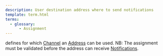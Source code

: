 ```yaml
---
description: User destination address where to send notifications
template: term.html
terms:
  - glossary:
      - Assignment
---
```


defines for which [Channel](channel) an [Address](address) can be used.
NB: The assignment must be validated before the address can receive [Notifications](notification).

